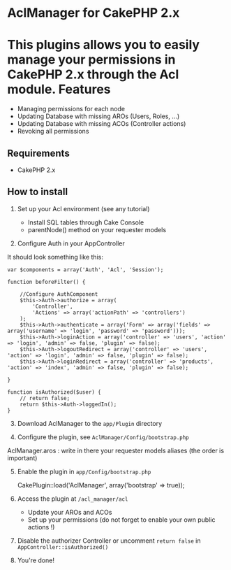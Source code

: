 # AclManager for CakePHP 2.x

This plugins allows you to easily manage your permissions in CakePHP 2.x through the Acl module.
Features
========

* Managing permissions for each node
* Updating Database with missing AROs (Users, Roles, ...)
* Updating Database with missing ACOs (Controller actions)
* Revoking all permissions

Requirements
------------

* CakePHP 2.x

How to install
--------------

1. Set up your Acl environment (see any tutorial)

   * Install SQL tables through Cake Console
   * parentNode() method on your requester models

2. Configure Auth in your AppController

It should look something like this:

	var $components = array('Auth', 'Acl', 'Session');
	
    function beforeFilter() {
    	
        //Configure AuthComponent
        $this->Auth->authorize = array(
        	'Controller',
        	'Actions' => array('actionPath' => 'controllers')
        );
		$this->Auth->authenticate = array('Form' => array('fields' => array('username' => 'login', 'password' => 'password')));
        $this->Auth->loginAction = array('controller' => 'users', 'action' => 'login', 'admin' => false, 'plugin' => false);
        $this->Auth->logoutRedirect = array('controller' => 'users', 'action' => 'login', 'admin' => false, 'plugin' => false);
        $this->Auth->loginRedirect = array('controller' => 'products', 'action' => 'index', 'admin' => false, 'plugin' => false);
        
    }

    function isAuthorized($user) {
        // return false;
        return $this->Auth->loggedIn();
    }

3. Download AclManager to the `app/Plugin` directory

4. Configure the plugin, see `AclManager/Config/bootstrap.php`

AclManager.aros : write in there your requester models aliases (the order is important)

5. Enable the plugin in `app/Config/bootstrap.php`

    CakePlugin::load('AclManager', array('bootstrap' => true));

6. Access the plugin at `/acl_manager/acl`

   * Update your AROs and ACOs
   * Set up your permissions (do not forget to enable your own public actions !)
   
7. Disable the authorizer Controller or uncomment `return false` in `AppController::isAuthorized()`

8. You're done!
